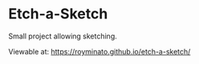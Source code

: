 # Etch-a-Sketch

Small project allowing sketching.

Viewable at: https://royminato.github.io/etch-a-sketch/
